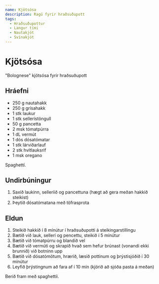 ```yaml
---
name: Kjötsósa
description: Ragú fyrir hraðsuðupott
tags:
  - Hraðsuðupottur
  - Langur tími
  - Nautakjöt
  - Svínakjöt
---
```


# Kjötsósa

"Bolognese" kjötsósa fyrir hraðsuðupott

## Hráefni

- 250 g nautahakk
- 250 g grísahakk
- 1 stk laukur
- 1 stk sellerístöngull
- 50 g pancetta
- 2 msk tómatpúrra
- 1 dL vermút
- 1 dós dósatómatar
- 1 stk lárviðarlauf
- 2 stk hvítlauksrif
- 1 msk oregano

Spaghettí.

## Undirbúningur

1. Saxið laukinn, selleríið og pancettuna (hægt að gera meðan hakkið steikist)
1. Þeytið dósatómatana með töfrasprota

## Eldun

1. Steikið hakkið í 8 mínútur í hraðsuðupotti á steikingarstillingu
1. Bætið við lauk, sellerí og pencettu, steikið í 5 mínútur
1. Bætið við tómatpúrru og blandið vel
1. Bætið við vermúti og skrapið hvað sem hefur brúnast (vonandi ekki brunnið) við botninn upp
1. Bætið við dósatómötum, hrærið, læsið pottinum og þrýstisjóðið í 30 mínútur
1. Leyfið þrýstingnum að fara af í 10 mín (kjörið að sjóða pasta á meðan)

Berið fram með spaghettíi.
